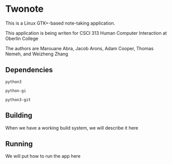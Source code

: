 # Twonote

This is a Linux GTK+-based note-taking application.

This application is being writen for CSCI 313 Human Computer Interaction at
Oberlin College

The authors are Marouane Abra, Jacob Arons, Adam Cooper, Thomas Nemeh, and
Weizheng Zhang

## Dependencies
`python3`

`python-gi`

`python3-git`

## Building
When we have a working build system, we will describe it here

## Running
We will put how to run the app here
